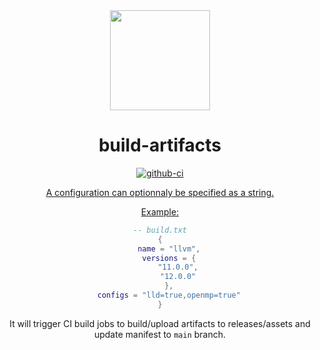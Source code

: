 <div align="center">
  <a href="https://xmake.io">
    <img width="160" heigth="160" src="https://tboox.org/static/img/xmake/logo256c.png">
  </a>  

  <h1>build-artifacts</h1>

  <div>
    <a href="https://github.com/xmake-mirror/build-artifacts/actions?query=workflow%3AWindows">
      <img src="https://img.shields.io/github/workflow/status/xmake-mirror/build-artifacts/Windows/build.svg?style=flat-square&logo=windows" alt="github-ci" />
    </a>
    <a href="https://github.com/xmake-mirror/build-artifacts.git">
    

A configuration can optionnaly be specified as a string.

Example:
```lua
-- build.txt
{
    name = "llvm",
    versions = {
        "11.0.0",
        "12.0.0"
    },
    configs = "lld=true,openmp=true"
}
```

It will trigger CI build jobs to build/upload artifacts to releases/assets and update manifest to `main` branch.
